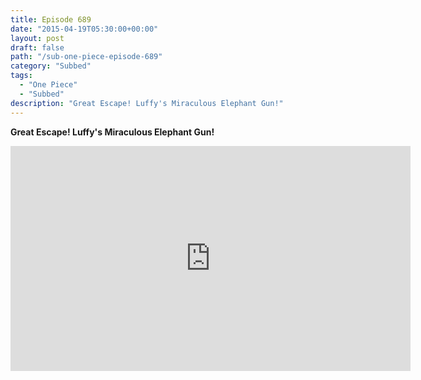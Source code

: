 ```yaml
---
title: Episode 689
date: "2015-04-19T05:30:00+00:00"
layout: post
draft: false
path: "/sub-one-piece-episode-689"
category: "Subbed"
tags:
  - "One Piece"
  - "Subbed"
description: "Great Escape! Luffy's Miraculous Elephant Gun!"
---
```


**Great Escape! Luffy's Miraculous Elephant Gun!**

<iframe width="640" height="360" src="https://www.rapidvideo.com/e/G6FRPGED7T" frameborder="0" marginwidth=0 marginheight=0 scrolling=no allowfullscreen></iframe>

